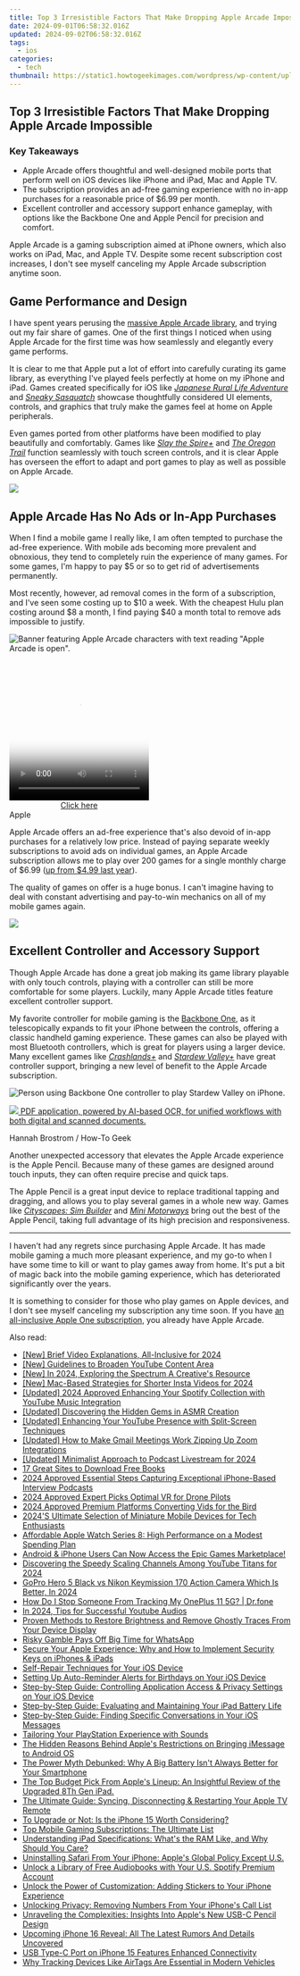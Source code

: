 ```yaml
---
title: Top 3 Irresistible Factors That Make Dropping Apple Arcade Impossible
date: 2024-09-01T06:58:32.016Z
updated: 2024-09-02T06:58:32.016Z
tags:
  - ios
categories:
  - tech
thumbnail: https://static1.howtogeekimages.com/wordpress/wp-content/uploads/2024/07/retro-arcade-machine-with-apple-s-logo.jpg
---
```


## Top 3 Irresistible Factors That Make Dropping Apple Arcade Impossible

### Key Takeaways

* Apple Arcade offers thoughtful and well-designed mobile ports that perform well on iOS devices like iPhone and iPad, Mac and Apple TV.
* The subscription provides an ad-free gaming experience with no in-app purchases for a reasonable price of $6.99 per month.
* Excellent controller and accessory support enhance gameplay, with options like the Backbone One and Apple Pencil for precision and comfort.

 Apple Arcade is a gaming subscription aimed at iPhone owners, which also works on iPad, Mac, and Apple TV. Despite some recent subscription cost increases, I don't see myself canceling my Apple Arcade subscription anytime soon.

##  Game Performance and Design

 I have spent years perusing the [massive Apple Arcade library](https://blog-min.techidaily.com/how-to-recover-deleted-photos-from-android-gallery-app-on-c51-by-stellar-photo-recovery-android-mobile-photo-recover/), and trying out my fair share of games. One of the first things I noticed when using Apple Arcade for the first time was how seamlessly and elegantly every game performs.

 It is clear to me that Apple put a lot of effort into carefully curating its game library, as everything I've played feels perfectly at home on my iPhone and iPad. Games created specifically for iOS like _[Japanese Rural Life Adventure](https://apps.apple.com/us/app/japanese-rural-life-adventure/id1634749545)_ and _[Sneaky Sasquatch](https://apps.apple.com/us/app/sneaky-sasquatch/id1098342019)_ showcase thoughtfully considered UI elements, controls, and graphics that truly make the games feel at home on Apple peripherals.

 Even games ported from other platforms have been modified to play beautifully and comfortably. Games like _[Slay the Spire](https://www.google.com/url?sa=t&source=web&rct=j&opi=89978449&url=https://apps.apple.com/us/app/slay-the-spire/id6448808007&ved=2ahUKEwiqzNnx2ZCHAxVkm4kEHUtuCfUQFnoECBQQAQ&usg=AOvVaw1vNKqufMrwQfyig0YpIhdK)_[_+_](https://apps.apple.com/us/app/slay-the-spire/id6448808007) and _[The Oregon Trail](https://apps.apple.com/us/app/the-oregon-trail/id1502228492)_ function seamlessly with touch screen controls, and it is clear Apple has overseen the effort to adapt and port games to play as well as possible on Apple Arcade.

<!-- affiliate ads begin -->
<a href="https://secure.2checkout.com/order/checkout.php?PRODS=19080710&QTY=1&AFFILIATE=108875&CART=1"><img src="https://smart-seo-tool.com/images/SmartSEOAuditorBox.png" border="0"></a>
<!-- affiliate ads end -->
##  Apple Arcade Has No Ads or In-App Purchases

 When I find a mobile game I really like, I am often tempted to purchase the ad-free experience. With mobile ads becoming more prevalent and obnoxious, they tend to completely ruin the experience of many games. For some games, I'm happy to pay $5 or so to get rid of advertisements permanently.

 Most recently, however, ad removal comes in the form of a subscription, and I've seen some costing up to $10 a week. With the cheapest Hulu plan costing around $8 a month, I find paying $40 a month total to remove ads impossible to justify.

![Banner featuring Apple Arcade characters with text reading "Apple Arcade is open".](https://static1.howtogeekimages.com/wordpress/wp-content/uploads/2024/07/apple-arcade-new-games-hero_big-jpg-large_2x.jpg) 

<!-- affiliate ads begin -->
<span id="1997795">
					<video width="250" height="250" style="cursor:pointer"
           poster="//a.impactradius-go.com/display-clicktoplayimage/1997795.jpeg"
           onclick="if(!this.playClicked){this.play();this.setAttribute('controls',true);this.playClicked=true;}">
	   <source src="//a.impactradius-go.com/display-ad/23621-1997795">
	   <img src="//a.impactradius-go.com/display-clicktoplayimage/1997795.jpeg" style="border: none; height: 100%; width: 100%; object-fit: contain">
	</video>
	<div style="width:250px;text-align:center"><a href="javascript:window.open(decodeURIComponent('https%3A%2F%2Fproteahair.pxf.io%2Fc%2F5597632%2F1997795%2F23621'), '_blank');void(0);">Click here</a></div>
</span>
<img height="0" width="0" src="https://imp.pxf.io/i/5597632/1997795/23621" style="position:absolute;visibility:hidden;" border="0" />
<!-- affiliate ads end -->
Apple

 Apple Arcade offers an ad-free experience that's also devoid of in-app purchases for a relatively low price. Instead of paying separate weekly subscriptions to avoid ads on individual games, an Apple Arcade subscription allows me to play over 200 games for a single monthly charge of $6.99 ([up from $4.99 last year](https://tech-savvy.techidaily.com/guarding-authenticity-openais-anti-cheat-for-gpt-text-generation/)).

 The quality of games on offer is a huge bonus. I can't imagine having to deal with constant advertising and pay-to-win mechanics on all of my mobile games again.

<!-- affiliate ads begin -->
<a href="https://shop.systoolsgroup.com/affiliate.php?ACCOUNT=SYSTOOBY&AFFILIATE=108875&PATH=https%3A%2F%2Fwww.systoolsgroup.com%3FAFFILIATE%3D108875%26RESOURCE%3DSysTools%2BOST%2BRecovery"><img src="https://www.systoolsgroup.com/box/ost-recovery.png" border="0"></a>
<!-- affiliate ads end -->
##  Excellent Controller and Accessory Support

 Though Apple Arcade has done a great job making its game library playable with only touch controls, playing with a controller can still be more comfortable for some players. Luckily, many Apple Arcade titles feature excellent controller support.

 My favorite controller for mobile gaming is the [Backbone One](https://android-unlock.techidaily.com/in-2024-how-to-remove-or-bypass-knox-enrollment-service-on-oppo-find-x7-ultra-by-drfone-android/), as it telescopically expands to fit your iPhone between the controls, offering a classic handheld gaming experience. These games can also be played with most Bluetooth controllers, which is great for players using a larger device. Many excellent games like _[Crashlands+](https://apps.apple.com/us/app/crashlands/id1582683689)_ and _[Stardew Valley+](https://apps.apple.com/us/app/stardew-valley/id6449264810)_ have great controller support, bringing a new level of benefit to the Apple Arcade subscription.

![Person using Backbone One controller to play Stardew Valley on iPhone.](https://static1.howtogeekimages.com/wordpress/wp-content/uploads/2024/07/img_1176.jpeg) 

<!-- affiliate ads begin -->
<a href="https://checkout.abbyy.com/order/checkout.php?PRODS=39254762&QTY=1&AFFILIATE=108875&CART=1"> <img src="https://secure.avangate.com/images/merchant/0e5fb5c76fca16adbee503c9aff393cd/products/11_FR-Badges-NEW-FR-Standard-16-WIN-200.png" border="0"> PDF application, powered by AI-based OCR, for unified workflows with both digital and scanned documents. </a>
<!-- affiliate ads end -->
Hannah Brostrom / How-To Geek

 Another unexpected accessory that elevates the Apple Arcade experience is the Apple Pencil. Because many of these games are designed around touch inputs, they can often require precise and quick taps.

 The Apple Pencil is a great input device to replace traditional tapping and dragging, and allows you to play several games in a whole new way. Games like _[Cityscapes: Sim Builder](https://apps.apple.com/us/app/cityscapes-sim-builder/id1631153096)_ and _[Mini Motorways](https://apps.apple.com/us/app/mini-motorways/id1453901000)_ bring out the best of the Apple Pencil, taking full advantage of its high precision and responsiveness.

---

 I haven't had any regrets since purchasing Apple Arcade. It has made mobile gaming a much more pleasant experience, and my go-to when I have some time to kill or want to play games away from home. It's put a bit of magic back into the mobile gaming experience, which has deteriorated significantly over the years.

 It is something to consider for those who play games on Apple devices, and I don't see myself canceling my subscription any time soon. If you have [an all-inclusive Apple One subscription](https://facebook-record-videos.techidaily.com/new-10-visionary-beauty-experts-leading-online-trends-for-2024/), you already have Apple Arcade.

<ins class="adsbygoogle"
     style="display:block"
     data-ad-format="autorelaxed"
     data-ad-client="ca-pub-7571918770474297"
     data-ad-slot="1223367746"></ins>



<ins class="adsbygoogle"
     style="display:block"
     data-ad-client="ca-pub-7571918770474297"
     data-ad-slot="8358498916"
     data-ad-format="auto"
     data-full-width-responsive="true"></ins>

<span class="atpl-alsoreadstyle">Also read:</span>
<div><ul>
<li><a href="https://facebook-video-share.techidaily.com/new-brief-video-explanations-all-inclusive-for-2024/"><u>[New] Brief Video Explanations, All-Inclusive for 2024</u></a></li>
<li><a href="https://some-techniques.techidaily.com/new-guidelines-to-broaden-youtube-content-area/"><u>[New] Guidelines to Broaden YouTube Content Area</u></a></li>
<li><a href="https://fox-blue.techidaily.com/new-in-2024-exploring-the-spectrum-a-creatives-resource/"><u>[New] In 2024, Exploring the Spectrum  A Creative's Resource</u></a></li>
<li><a href="https://instagram-video-files.techidaily.com/new-mac-based-strategies-for-shorter-insta-videos-for-2024/"><u>[New] Mac-Based Strategies for Shorter Insta Videos for 2024</u></a></li>
<li><a href="https://youtube-docs.techidaily.com/ed-2024-approved-enhancing-your-spotify-collection-with-youtube-music-integration/"><u>[Updated] 2024 Approved  Enhancing Your Spotify Collection with YouTube Music Integration</u></a></li>
<li><a href="https://youtube-video-recordings.techidaily.com/updated-discovering-the-hidden-gems-in-asmr-creation/"><u>[Updated] Discovering the Hidden Gems in ASMR Creation</u></a></li>
<li><a href="https://youtube-web.techidaily.com/ed-enhancing-your-youtube-presence-with-split-screen-techniques/"><u>[Updated] Enhancing Your YouTube Presence with Split-Screen Techniques</u></a></li>
<li><a href="https://some-knowledge.techidaily.com/updated-how-to-make-gmail-meetings-work-zipping-up-zoom-integrations/"><u>[Updated] How to Make Gmail Meetings Work  Zipping Up Zoom Integrations</u></a></li>
<li><a href="https://vp-tips.techidaily.com/updated-minimalist-approach-to-podcast-livestream-for-2024/"><u>[Updated] Minimalist Approach to Podcast Livestream for 2024</u></a></li>
<li><a href="https://tech-renaissance.techidaily.com/17-great-sites-to-download-free-books/"><u>17 Great Sites to Download Free Books</u></a></li>
<li><a href="https://fox-links.techidaily.com/2024-approved-essential-steps-capturing-exceptional-iphone-based-interview-podcasts/"><u>2024 Approved  Essential Steps  Capturing Exceptional iPhone-Based Interview Podcasts</u></a></li>
<li><a href="https://article-helps.techidaily.com/2024-approved-expert-picks-optimal-vr-for-drone-pilots/"><u>2024 Approved  Expert Picks  Optimal VR for Drone Pilots</u></a></li>
<li><a href="https://extra-guidance.techidaily.com/2024-approved-premium-platforms-converting-vids-for-the-bird/"><u>2024 Approved  Premium Platforms  Converting Vids for the Bird</u></a></li>
<li><a href="https://os-tips.techidaily.com/2024s-ultimate-selection-of-miniature-mobile-devices-for-tech-enthusiasts/"><u>2024'S Ultimate Selection of Miniature Mobile Devices for Tech Enthusiasts</u></a></li>
<li><a href="https://os-tips.techidaily.com/affordable-apple-watch-series-8-high-performance-on-a-modest-spending-plan/"><u>Affordable Apple Watch Series 8: High Performance on a Modest Spending Plan</u></a></li>
<li><a href="https://os-tips.techidaily.com/android-and-iphone-users-can-now-access-the-epic-games-marketplace/"><u>Android & iPhone Users Can Now Access the Epic Games Marketplace!</u></a></li>
<li><a href="https://youtube-video-recordings.techidaily.com/discovering-the-speedy-scaling-channels-among-youtube-titans-for-2024/"><u>Discovering the Speedy Scaling Channels Among YouTube Titans for 2024</u></a></li>
<li><a href="https://some-techniques.techidaily.com/gopro-hero-5-black-vs-nikon-keymission-170-action-camera-which-is-better-in-2024/"><u>GoPro Hero 5 Black vs Nikon Keymission 170 Action Camera  Which Is Better, In 2024</u></a></li>
<li><a href="https://android-location-track.techidaily.com/how-do-i-stop-someone-from-tracking-my-oneplus-11-5g-drfone-by-drfone-virtual-android/"><u>How Do I Stop Someone From Tracking My OnePlus 11 5G? | Dr.fone</u></a></li>
<li><a href="https://youtube-sure.techidaily.com/24-tips-for-successful-youtube-audios/"><u>In 2024, Tips for Successful Youtube Audios</u></a></li>
<li><a href="https://tech-recovery.techidaily.com/proven-methods-to-restore-brightness-and-remove-ghostly-traces-from-your-device-display/"><u>Proven Methods to Restore Brightness and Remove Ghostly Traces From Your Device Display</u></a></li>
<li><a href="https://os-tips.techidaily.com/risky-gamble-pays-off-big-time-for-whatsapp/"><u>Risky Gamble Pays Off Big Time for WhatsApp</u></a></li>
<li><a href="https://os-tips.techidaily.com/secure-your-apple-experience-why-and-how-to-implement-security-keys-on-iphones-and-ipads/"><u>Secure Your Apple Experience: Why and How to Implement Security Keys on iPhones & iPads</u></a></li>
<li><a href="https://os-tips.techidaily.com/self-repair-techniques-for-your-ios-device/"><u>Self-Repair Techniques for Your iOS Device</u></a></li>
<li><a href="https://os-tips.techidaily.com/setting-up-auto-reminder-alerts-for-birthdays-on-your-ios-device/"><u>Setting Up Auto-Reminder Alerts for Birthdays on Your iOS Device</u></a></li>
<li><a href="https://os-tips.techidaily.com/step-by-step-guide-controlling-application-access-and-privacy-settings-on-your-ios-device/"><u>Step-by-Step Guide: Controlling Application Access & Privacy Settings on Your iOS Device</u></a></li>
<li><a href="https://os-tips.techidaily.com/step-by-step-guide-evaluating-and-maintaining-your-ipad-battery-life/"><u>Step-by-Step Guide: Evaluating and Maintaining Your iPad Battery Life</u></a></li>
<li><a href="https://os-tips.techidaily.com/step-by-step-guide-finding-specific-conversations-in-your-ios-messages/"><u>Step-by-Step Guide: Finding Specific Conversations in Your iOS Messages</u></a></li>
<li><a href="https://extra-tips.techidaily.com/tailoring-your-playstation-experience-with-sounds/"><u>Tailoring Your PlayStation Experience with Sounds</u></a></li>
<li><a href="https://os-tips.techidaily.com/the-hidden-reasons-behind-apples-restrictions-on-bringing-imessage-to-android-os/"><u>The Hidden Reasons Behind Apple's Restrictions on Bringing iMessage to Android OS</u></a></li>
<li><a href="https://os-tips.techidaily.com/the-power-myth-debunked-why-a-big-battery-isnt-always-better-for-your-smartphone/"><u>The Power Myth Debunked: Why A Big Battery Isn't Always Better for Your Smartphone</u></a></li>
<li><a href="https://buynow-marvelous.techidaily.com/the-top-budget-pick-from-apples-lineup-an-insightful-review-of-the-upgraded-8th-gen-ipad/"><u>The Top Budget Pick From Apple's Lineup: An Insightful Review of the Upgraded 8Th Gen iPad.</u></a></li>
<li><a href="https://os-tips.techidaily.com/the-ultimate-guide-syncing-disconnecting-and-restarting-your-apple-tv-remote/"><u>The Ultimate Guide: Syncing, Disconnecting & Restarting Your Apple TV Remote</u></a></li>
<li><a href="https://os-tips.techidaily.com/to-upgrade-or-not-is-the-iphone-15-worth-considering/"><u>To Upgrade or Not: Is the iPhone 15 Worth Considering?</u></a></li>
<li><a href="https://os-tips.techidaily.com/top-mobile-gaming-subscriptions-the-ultimate-list/"><u>Top Mobile Gaming Subscriptions: The Ultimate List</u></a></li>
<li><a href="https://os-tips.techidaily.com/understanding-ipad-specifications-whats-the-ram-like-and-why-should-you-care/"><u>Understanding iPad Specifications: What's the RAM Like, and Why Should You Care?</u></a></li>
<li><a href="https://os-tips.techidaily.com/uninstalling-safari-from-your-iphone-apples-global-policy-except-us/"><u>Uninstalling Safari From Your iPhone: Apple's Global Policy Except U.S.</u></a></li>
<li><a href="https://os-tips.techidaily.com/unlock-a-library-of-free-audiobooks-with-your-us-spotify-premium-account/"><u>Unlock a Library of Free Audiobooks with Your U.S. Spotify Premium Account</u></a></li>
<li><a href="https://os-tips.techidaily.com/unlock-the-power-of-customization-adding-stickers-to-your-iphone-experience/"><u>Unlock the Power of Customization: Adding Stickers to Your iPhone Experience</u></a></li>
<li><a href="https://os-tips.techidaily.com/unlocking-privacy-removing-numbers-from-your-iphones-call-list/"><u>Unlocking Privacy: Removing Numbers From Your iPhone's Call List</u></a></li>
<li><a href="https://os-tips.techidaily.com/unraveling-the-complexities-insights-into-apples-new-usb-c-pencil-design/"><u>Unraveling the Complexities: Insights Into Apple's New USB-C Pencil Design</u></a></li>
<li><a href="https://os-tips.techidaily.com/upcoming-iphone-16-reveal-all-the-latest-rumors-and-details-uncovered/"><u>Upcoming iPhone 16 Reveal: All The Latest Rumors And Details Uncovered</u></a></li>
<li><a href="https://os-tips.techidaily.com/usb-type-c-port-on-iphone-15-features-enhanced-connectivity/"><u>USB Type-C Port on iPhone 15 Features Enhanced Connectivity</u></a></li>
<li><a href="https://os-tips.techidaily.com/why-tracking-devices-like-airtags-are-essential-in-modern-vehicles/"><u>Why Tracking Devices Like AirTags Are Essential in Modern Vehicles</u></a></li>
</ul></div>

